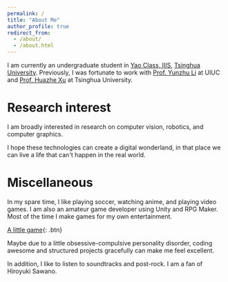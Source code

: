 ```yaml
---
permalink: /
title: "About Me"
author_profile: true
redirect_from: 
  - /about/
  - /about.html
---
```


I am currently an undergraduate student in [Yao Class, IIIS](https://iiis.tsinghua.edu.cn/en/yaoclass/), [Tsinghua University](https://www.tsinghua.edu.cn/en/). Previously, I was fortunate to work with [Prof. Yunzhu Li](https://yunzhuli.github.io/) at UIUC and [Prof. Huazhe Xu](http://hxu.rocks/) at Tsinghua University.

Research interest
======
I am broadly interested in research on computer vision, robotics, and computer graphics.

I hope these technologies can create a digital wonderland, in that place we can live a life that can't happen in the real world.

Miscellaneous
======
In my spare time, I like playing soccer, watching anime, and playing video games. I am also an amateur game developer using Unity and RPG Maker. Most of the time I make games for my own entertainment.

[A little game](https://storeblank.github.io/A-little-game/){: .btn}

Maybe due to a little obsessive-compulsive personality disorder, coding awesome and structured projects gracefully can make me feel excellent.

In addition, I like to listen to soundtracks and post-rock. I am a fan of Hiroyuki Sawano.

<!-- Randomly generated ideas
======
1. It is well known that compared to simple creatures, we humans have both cerebellum and cerebrum, which give us extraordinary movement abilities. Does this phenomenon of humans result from that humans have a sufficiently good structure, so agents can also achieve it by good enough inductive bias, or just result from that humans have collected countless years of data, so scale is all you need for AGI?
2. Maybe we could combine souls-like game with audio game, to give people a better boss experience?
3. If we could define intelligence concretely, could humans theoretically create agents smarter than themselves? -->
